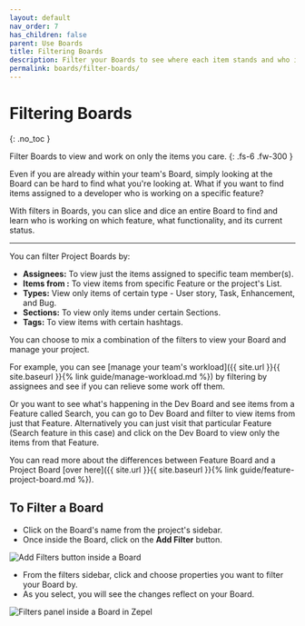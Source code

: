 ```yaml
---
layout: default
nav_order: 7
has_children: false
parent: Use Boards
title: Filtering Boards
description: Filter your Boards to see where each item stands and who is working on what to manage workload
permalink: boards/filter-boards/
---
```

# Filtering Boards
{: .no_toc }

Filter Boards to view and work on only the items you care.
{: .fs-6 .fw-300 }

Even if you are already within your team's Board, simply looking at the Board can be hard to find what you're looking at. What if you want to find items assigned to a developer who is working on a specific feature? 

With filters in Boards, you can slice and dice an entire Board to find and learn who is working on which feature, what functionality, and its current status.

---

You can filter Project Boards by:

* **Assignees:** To view just the items assigned to specific team member(s).
* **Items from :** To view items from specific Feature or the project's List.
* **Types:** View only items of certain type - User story, Task, Enhancement, and Bug.
* **Sections:** To view only items under certain Sections.
* **Tags:** To view items with certain hashtags.

You can choose to mix a combination of the filters to view your Board and manage your project. 

For example, you can see [manage your team's workload]({{ site.url }}{{ site.baseurl }}{% link guide/manage-workload.md %}) by filtering by assignees and see if you can relieve some work off them.

Or you want to see what's happening in the Dev Board and see items from a Feature called Search, you can go to Dev Board and filter to view items from just that Feature. Alternatively you can just visit that particular Feature (Search feature in this case) and click on the Dev Board to view only the items from that Feature.

You can read more about the differences between Feature Board and a Project Board [over here]({{ site.url }}{{ site.baseurl }}{% link guide/feature-project-board.md %}).

## To Filter a Board
- Click on the Board's name from the project's sidebar.
- Once inside the Board, click on the __Add Filter__ button.

![Add Filters button inside a Board](/guide/assets/uploads/zepel-boards-add-filters-button.png "Click on Add Filters button")

- From the filters sidebar, click and choose properties you want to filter your Board by.
- As you select, you will see the changes reflect on your Board.

![Filters panel inside a Board in Zepel](/guide/assets/uploads/zepel-boards-filters.png "Board's Filter panel")